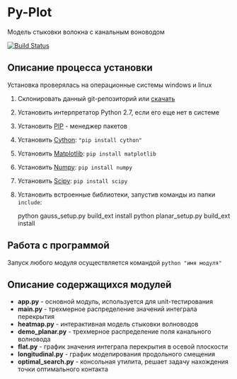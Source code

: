 # Py-Plot
Модель стыковки волокна с канальным воноводом

[![Build Status](https://api.travis-ci.org/just-boris/Py-plot.png)](https://travis-ci.org/just-boris/Py-plot)

## Описание процесса установки

Установка проверялась на операционные системы windows и linux

1. Склонировать данный git-репозиторий или [скачать](https://github.com/just-boris/Py-plot/archive/master.zip)
1. Установить интерпретатор Python 2.7, если его еще нет в системе
1. Установить [PIP](http://www.pip-installer.org/ru/latest/installing.html) - менеджер пакетов
1. Установить [Cython](http://cython.org):  `"pip install cython"`
1. Установить [Matplotlib](http://matplotlib.org/): `pip install matplotlib`
1. Установить [Numpy](http://www.numpy.org/): `pip install numpy`
1. Установить [Scipy](http://www.scipy.org/): `pip install scipy`
1.   Установить встроенные библиотеки, запустив команды из папки `include`:

        python gauss_setup.py build_ext install
        python planar_setup.py build_ext install

## Работа с программой

Запуск любого модуля осуществляется командой `python "имя модуля"`

## Описание содержащихся модулей
* **app.py** - основной модуль, используется для unit-тестирования
* **main.py** - трехмерное распределение значений интеграла перекрытия
* **heatmap.py** - интерактивная модель стыковки волноводов
* **demo_planar.py** - трехмерное распределение поля канального волновода
* **flat.py** - график значения интеграла перекрытия в осевой плоскости
* **longitudinal.py** - график моделирования продольного смещения
* **optimal_search.py** - консольная утилита, решает задачу нахождения точки оптимального контакта

